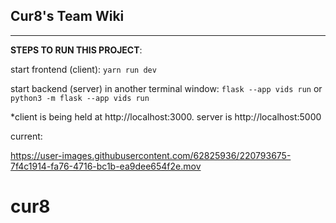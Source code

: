 ## Cur8's Team Wiki

-------
**STEPS TO RUN THIS PROJECT**:

start frontend (client): 
`yarn run dev`

start backend (server) in another terminal window: 
`flask --app vids run`
or 
`python3 -m flask --app vids run`

*client is being held at http://localhost:3000. server is http://localhost:5000

current:

https://user-images.githubusercontent.com/62825936/220793675-7f4c1914-fa76-4716-bc1b-ea9dee654f2e.mov

# cur8
